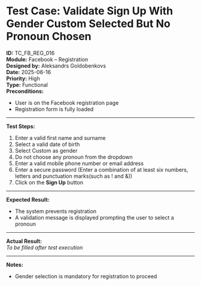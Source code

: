 # Test Case: Validate Sign Up With Gender Custom Selected But No Pronoun Chosen

**ID:** TC_FB_REG_016  
**Module:** Facebook – Registration  
**Designed by:** Aleksandrs Goldobenkovs  
**Date:** 2025-06-16  
**Priority:** High  
**Type:** Functional  
**Preconditions:**  
- User is on the Facebook registration page  
- Registration form is fully loaded

---

**Test Steps:**

1. Enter a valid first name and surname  
2. Select a valid date of birth
3. Select Custom as gender
4. Do not choose any pronoun from the dropdown
5. Enter a valid mobile phone number or email address 
6. Enter a secure password (Enter a combination of at least six numbers, letters and punctuation marks(such as ! and &))  
7. Click on the **Sign Up** button

---

**Expected Result:**   
- The system prevents registration
- A validation message is displayed prompting the user to select a pronoun

---

**Actual Result:**  
_To be filled after test execution_

---

**Notes:**  
- Gender selection is mandatory for registration to proceed
